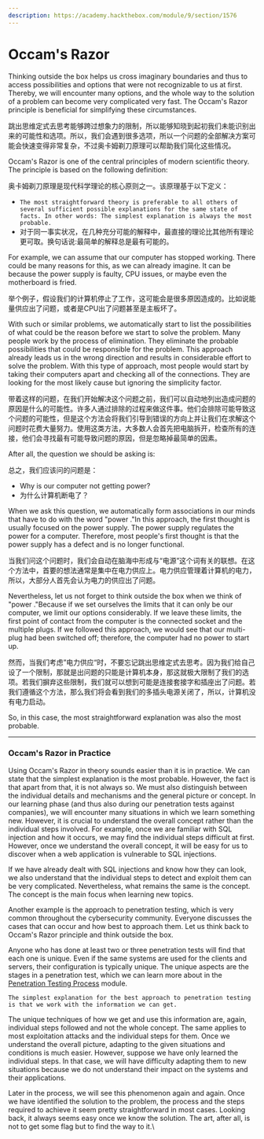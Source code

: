 ```yaml
---
description: https://academy.hackthebox.com/module/9/section/1576
---
```


# Occam's Razor

Thinking outside the box helps us cross imaginary boundaries and thus to access possibilities and options that were not recognizable to us at first. Thereby, we will encounter many options, and the whole way to the solution of a problem can become very complicated very fast. The Occam's Razor principle is beneficial for simplifying these circumstances.

跳出思维定式去思考能够跨过想象力的限制，所以能够知晓到起初我们未能识别出来的可能性和选项。所以，我们会遇到很多选项，所以一个问题的全部解决方案可能会快速变得非常复杂，不过奥卡姆剃刀原理可以帮助我们简化这些情况。

Occam's Razor is one of the central principles of modern scientific theory. The principle is based on the following definition:

奥卡姆剃刀原理是现代科学理论的核心原则之一。该原理基于以下定义：

* `The most straightforward theory is preferable to all others of several sufficient possible explanations for the same state of facts. In other words: The simplest explanation is always the most probable.`
* 对于同一事实状况，在几种充分可能的解释中，最直接的理论比其他所有理论更可取。换句话说:最简单的解释总是最有可能的。

For example, we can assume that our computer has stopped working. There could be many reasons for this, as we can already imagine. It can be because the power supply is faulty, CPU issues, or maybe even the motherboard is fried.

举个例子，假设我们的计算机停止了工作，这可能会是很多原因造成的。比如说能量供应出了问题，或者是CPU出了问题甚至是主板坏了。

With such or similar problems, we automatically start to list the possibilities of what could be the reason before we start to solve the problem. Many people work by the process of elimination. They eliminate the probable possibilities that could be responsible for the problem. This approach already leads us in the wrong direction and results in considerable effort to solve the problem. With this type of approach, most people would start by taking their computers apart and checking all of the connections. They are looking for the most likely cause but ignoring the simplicity factor.

带着这样的问题，在我们开始解决这个问题之前，我们可以自动地列出造成问题的原因是什么的可能性。许多人通过排除的过程来做这件事。他们会排除可能导致这个问题的可能性，但是这个方法会将我们引导到错误的方向上并让我们在求解这个问题时花费大量努力。使用这类方法，大多数人会首先把电脑拆开，检查所有的连接，他们会寻找最有可能导致问题的原因，但是忽略掉最简单的因素。

After all, the question we should be asking is:

总之，我们应该问的问题是：

* Why is our computer not getting power?
* 为什么计算机断电了？

When we ask this question, we automatically form associations in our minds that have to do with the word "power ."In this approach, the first thought is usually focused on the power supply. The power supply regulates the power for a computer. Therefore, most people's first thought is that the power supply has a defect and is no longer functional.

当我们问这个问题时，我们会自动在脑海中形成与“电源”这个词有关的联想。在这个方法中，首要的想法通常是集中在电力供应上。电力供应管理着计算机的电力，所以，大部分人首先会认为电力的供应出了问题。

Nevertheless, let us not forget to think outside the box when we think of "power ."Because if we set ourselves the limits that it can only be our computer, we limit our options considerably. If we leave these limits, the first point of contact from the computer is the connected socket and the multiple plugs. If we followed this approach, we would see that our multi-plug had been switched off; therefore, the computer had no power to start up.

然而，当我们考虑”电力供应“时，不要忘记跳出思维定式去思考。因为我们给自己设了一个限制，那就是出问题的只能是计算机本身，那这就极大限制了我们的选项。若我们摒弃这些限制，我们就可以想到可能是连接套接字和插座出了问题。若我们遵循这个方法，那么我们将会看到我们的多插头电源关闭了，所以，计算机没有电力启动。

So, in this case, the most straightforward explanation was also the most probable.

***

### Occam's Razor in Practice

Using Occam's Razor in theory sounds easier than it is in practice. We can state that the simplest explanation is the most probable. However, the fact is that apart from that, it is not always so. We must also distinguish between the individual details and mechanisms and the general picture or concept. In our learning phase (and thus also during our penetration tests against companies), we will encounter many situations in which we learn something new. However, it is crucial to understand the overall concept rather than the individual steps involved. For example, once we are familiar with SQL injection and how it occurs, we may find the individual steps difficult at first. However, once we understand the overall concept, it will be easy for us to discover when a web application is vulnerable to SQL injections.

If we have already dealt with SQL injections and know how they can look, we also understand that the individual steps to detect and exploit them can be very complicated. Nevertheless, what remains the same is the concept. The concept is the main focus when learning new topics.

Another example is the approach to penetration testing, which is very common throughout the cybersecurity community. Everyone discusses the cases that can occur and how best to approach them. Let us think back to Occam's Razor principle and think outside the box.

Anyone who has done at least two or three penetration tests will find that each one is unique. Even if the same systems are used for the clients and servers, their configuration is typically unique. The unique aspects are the stages in a penetration test, which we can learn more about in the [Penetration Testing Process](https://academy.hackthebox.com/module/details/90) module.

`The simplest explanation for the best approach to penetration testing is that we work with the information we can get.`

The unique techniques of how we get and use this information are, again, individual steps followed and not the whole concept. The same applies to most exploitation attacks and the individual steps for them. Once we understand the overall picture, adapting to the given situations and conditions is much easier. However, suppose we have only learned the individual steps. In that case, we will have difficulty adapting them to new situations because we do not understand their impact on the systems and their applications.

Later in the process, we will see this phenomenon again and again. Once we have identified the solution to the problem, the process and the steps required to achieve it seem pretty straightforward in most cases. Looking back, it always seems easy once we know the solution. The art, after all, is not to get some flag but to find the way to it.\
